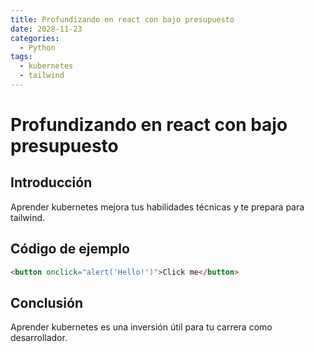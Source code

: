 ```yaml
---
title: Profundizando en react con bajo presupuesto
date: 2028-11-23
categories:
  - Python
tags:
  - kubernetes
  - tailwind
---
```


# Profundizando en react con bajo presupuesto

## Introducción

Aprender kubernetes mejora tus habilidades técnicas y te prepara para tailwind.

## Código de ejemplo

```html
<button onclick="alert('Hello!')">Click me</button>
```

## Conclusión

Aprender kubernetes es una inversión útil para tu carrera como desarrollador.